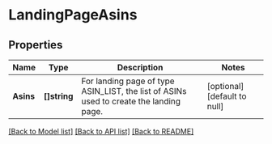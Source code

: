 # LandingPageAsins

## Properties
Name | Type | Description | Notes
------------ | ------------- | ------------- | -------------
**Asins** | **[]string** | For landing page of type ASIN_LIST, the list of ASINs used to create the landing page. | [optional] [default to null]

[[Back to Model list]](../README.md#documentation-for-models) [[Back to API list]](../README.md#documentation-for-api-endpoints) [[Back to README]](../README.md)

